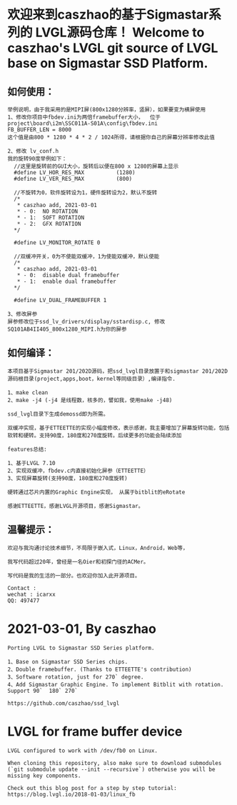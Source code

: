 欢迎来到caszhao的基于Sigmastar系列的 LVGL源码仓库！
Welcome to caszhao's LVGL git source of LVGL base on Sigmastar SSD Platform.
====

如何使用：
----
    举例说明，由于我采用的是MIPI屏(800x1280分辨率，竖屏），如果要变为横屏使用
    1、修改你项目中fbdev.ini为两倍framebuffer大小，  位于 project\board\i2m\SSC011A-S01A\config\fbdev.ini
    FB_BUFFER_LEN = 8000
    这个值是由800 * 1280 * 4 * 2 / 1024所得，请根据你自己的屏幕分辨率修改此值
  
    2、修改 lv_conf.h
    我的旋转90度举例如下：
      //这里是旋转前的GUI大小，旋转后以便在800 x 1280的屏幕上显示
      #define LV_HOR_RES_MAX          (1280)
      #define LV_VER_RES_MAX          (800)
   
      //不旋转为0，软件旋转设为1，硬件旋转设为2，默认不旋转
      /*
       * caszhao add, 2021-03-01
       * - 0:  NO ROTATION
       * - 1:  SOFT ROTATION
       * - 2:  GFX ROTATION
      */
      
      #define LV_MONITOR_ROTATE 0

      //双缓冲开关，0为不使能双缓冲，1为使能双缓冲，默认使能
      /*
       * caszhao add, 2021-03-01
       * - 0:  disable dual framebuffer
       * - 1:  enable dual framebuffer
      */
      
      #define LV_DUAL_FRAMEBUFFER 1
      
    3、修改屏参
    屏参修改位于ssd_lv_drivers/display/sstardisp.c, 修改SQ101AB4II405_800x1280_MIPI.h为你的屏参

如何编译：
----
    本项目基于Sigmastar 201/202D源码，把ssd_lvgl目录放置于和sigmastar 201/202D 源码根目录(project,apps,boot，kernel等同级目录）,编译指令.

    1、make clean
    2、make -j4 (-j4 是线程数，核多的，譬如我，使用make -j48)

    ssd_lvgl目录下生成demossd即为所需。

    双缓冲实现，基于ETTEETTE的实现小幅度修改，表示感谢，我主要增加了屏幕旋转功能，包括软转和硬转。支持90度，180度和270度旋转。后续更多的功能会陆续添加

    features总结:

    1、基于LVGL 7.10
    2、实现双缓冲，fbdev.c内直接初始化屏参（ETTEETTE）
    3、实现屏幕旋转(支持90度，180度和270度旋转)

    硬转通过芯片内置的Graphic Engine实现， 从属于bitblit的eRotate

    感谢ETTEETTE，感谢LVGL开源项目，感谢Sigmastar。

温馨提示：
----

    欢迎与我沟通讨论技术细节，不局限于嵌入式，Linux，Android，Web等，
    
    我写代码超过20年，曾经是一名Oier和初探门径的ACMer。 
    
    写代码是我的生活的一部分。也欢迎你加入此开源项目。  
    
    Contact :
    wechat : icarxx
    QQ: 497477
    

# 2021-03-01, By caszhao

    Porting LVGL to Sigmastar SSD Series platform.

    1、Base on Sigmastar SSD Series chips.
    2、Double framebuffer. (Thanks to ETTEETTE's contribution)
    3、Software rotation, just for 270` degree.
    4、Add Sigmastar Graphic Engine. To implement Bitblit with rotation. Support 90`  180` 270` 

    https://github.com/caszhao/ssd_lvgl

# LVGL for frame buffer device

    LVGL configured to work with /dev/fb0 on Linux.

    When cloning this repository, also make sure to download submodules (`git submodule update --init --recursive`) otherwise you will be missing key components.

    Check out this blog post for a step by step tutorial:
    https://blog.lvgl.io/2018-01-03/linux_fb
